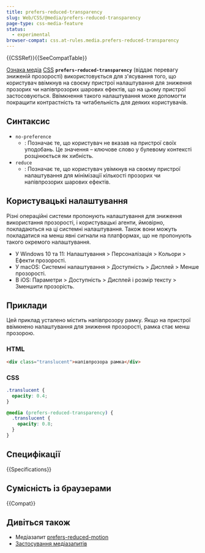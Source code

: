 ```yaml
---
title: prefers-reduced-transparency
slug: Web/CSS/@media/prefers-reduced-transparency
page-type: css-media-feature
status:
  - experimental
browser-compat: css.at-rules.media.prefers-reduced-transparency
---
```


{{CSSRef}}{{SeeCompatTable}}

[Ознака медіа](/uk/docs/Web/CSS/CSS_media_queries/Using_media_queries#oznaky-media) [CSS](/uk/docs/Web/CSS) **`prefers-reduced-transparency`** (віддає перевагу зниженій прозорості) використовується для з'ясування того, що користувач ввімкнув на своєму пристрої налаштування для зниження прозорих чи напівпрозорих шарових ефектів, що на цьому пристрої застосовуються. Ввімкнення такого налаштування може допомогти покращити контрастність та читабельність для деяких користувачів.

## Синтаксис

- `no-preference`
  - : Позначає те, що користувач не вказав на пристрої своїх уподобань. Це значення – ключове слово у булевому контексті розцінюється як хибність.
- `reduce`
  - : Позначає те, що користувач увімкнув на своєму пристрої налаштування для мінімізації кількості прозорих чи напівпрозорих шарових ефектів.

## Користувацькі налаштування

Різні операційні системи пропонують налаштування для зниження використання прозорості, і користувацькі агенти, ймовірно, покладаються на ці системні налаштування.
Також вони можуть покладатися на менш явні сигнали на платформах, що не пропонують такого окремого налаштування.

- У Windows 10 та 11: Налаштування > Персоналізація > Кольори > Ефекти прозорості.
- У macOS: Системні налаштування > Доступність > Дисплей > Менше прозорості.
- В iOS: Параметри > Доступність > Дисплей і розмір тексту > Зменшити прозорість.

## Приклади

Цей приклад усталено містить напівпрозору рамку. Якщо на пристрої ввімкнено налаштування для зниження прозорості, рамка стає менш прозорою.

### HTML

```html
<div class="translucent">напівпрозора рамка</div>
```

### CSS

```css
.translucent {
  opacity: 0.4;
}

@media (prefers-reduced-transparency) {
  .translucent {
    opacity: 0.8;
  }
}
```

## Специфікації

{{Specifications}}

## Сумісність із браузерами

{{Compat}}

## Дивіться також

- Медіазапит [prefers-reduced-motion](/uk/docs/Web/CSS/@media/prefers-reduced-motion)
- [Застосування медіазапитів](/uk/docs/Web/CSS/CSS_media_queries/Using_media_queries)
